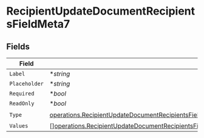 # RecipientUpdateDocumentRecipientsFieldMeta7


## Fields

| Field                                                                                                                                                                                                                                                                        | Type                                                                                                                                                                                                                                                                         | Required                                                                                                                                                                                                                                                                     | Description                                                                                                                                                                                                                                                                  |
| ---------------------------------------------------------------------------------------------------------------------------------------------------------------------------------------------------------------------------------------------------------------------------- | ---------------------------------------------------------------------------------------------------------------------------------------------------------------------------------------------------------------------------------------------------------------------------- | ---------------------------------------------------------------------------------------------------------------------------------------------------------------------------------------------------------------------------------------------------------------------------- | ---------------------------------------------------------------------------------------------------------------------------------------------------------------------------------------------------------------------------------------------------------------------------- |
| `Label`                                                                                                                                                                                                                                                                      | **string*                                                                                                                                                                                                                                                                    | :heavy_minus_sign:                                                                                                                                                                                                                                                           | N/A                                                                                                                                                                                                                                                                          |
| `Placeholder`                                                                                                                                                                                                                                                                | **string*                                                                                                                                                                                                                                                                    | :heavy_minus_sign:                                                                                                                                                                                                                                                           | N/A                                                                                                                                                                                                                                                                          |
| `Required`                                                                                                                                                                                                                                                                   | **bool*                                                                                                                                                                                                                                                                      | :heavy_minus_sign:                                                                                                                                                                                                                                                           | N/A                                                                                                                                                                                                                                                                          |
| `ReadOnly`                                                                                                                                                                                                                                                                   | **bool*                                                                                                                                                                                                                                                                      | :heavy_minus_sign:                                                                                                                                                                                                                                                           | N/A                                                                                                                                                                                                                                                                          |
| `Type`                                                                                                                                                                                                                                                                       | [operations.RecipientUpdateDocumentRecipientsFieldMetaDocumentsRecipientsResponse200ApplicationJSONResponseBodyRecipientsType](../../models/operations/recipientupdatedocumentrecipientsfieldmetadocumentsrecipientsresponse200applicationjsonresponsebodyrecipientstype.md) | :heavy_check_mark:                                                                                                                                                                                                                                                           | N/A                                                                                                                                                                                                                                                                          |
| `Values`                                                                                                                                                                                                                                                                     | [][operations.RecipientUpdateDocumentRecipientsFieldMetaValues](../../models/operations/recipientupdatedocumentrecipientsfieldmetavalues.md)                                                                                                                                 | :heavy_minus_sign:                                                                                                                                                                                                                                                           | N/A                                                                                                                                                                                                                                                                          |